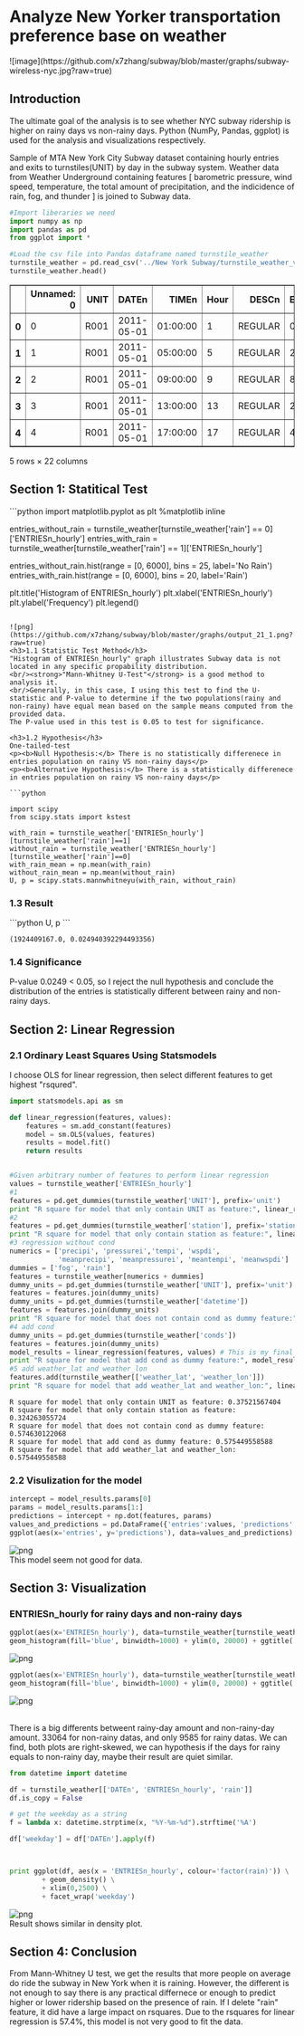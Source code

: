 <h1>Analyze New Yorker transportation preference base on weather</h1>
![image](https://github.com/x7zhang/subway/blob/master/graphs/subway-wireless-nyc.jpg?raw=true)

<h2>Introduction</h2>
The ultimate goal of the analysis is to see whether NYC subway ridership is higher on rainy days vs non-rainy days. Python (NumPy, Pandas, ggplot) is used for the analysis and visualizations respectively.

Sample of MTA New York City Subway dataset containing hourly entries and exits to turnstiles(UNIT) by day in the subway system. Weather data from Weather Underground containing features [ barometric pressure, wind speed, temperature, the total amount of precipitation, and the indicidence of rain, fog, and thunder ] is joined to Subway data.

```python
#Import liberaries we need
import numpy as np
import pandas as pd
from ggplot import *
```


```python
#Load the csv file into Pandas dataframe named turnstile_weather
turnstile_weather = pd.read_csv('../New York Subway/turnstile_weather_v2.csv')
turnstile_weather.head()
```




<div>
<table border="1" class="dataframe">
  <thead>
    <tr style="text-align: right;">
      <th></th>
      <th>Unnamed: 0</th>
      <th>UNIT</th>
      <th>DATEn</th>
      <th>TIMEn</th>
      <th>Hour</th>
      <th>DESCn</th>
      <th>ENTRIESn_hourly</th>
      <th>EXITSn_hourly</th>
      <th>maxpressurei</th>
      <th>maxdewpti</th>
      <th>...</th>
      <th>meandewpti</th>
      <th>meanpressurei</th>
      <th>fog</th>
      <th>rain</th>
      <th>meanwindspdi</th>
      <th>mintempi</th>
      <th>meantempi</th>
      <th>maxtempi</th>
      <th>precipi</th>
      <th>thunder</th>
    </tr>
  </thead>
  <tbody>
    <tr>
      <th>0</th>
      <td>0</td>
      <td>R001</td>
      <td>2011-05-01</td>
      <td>01:00:00</td>
      <td>1</td>
      <td>REGULAR</td>
      <td>0.0</td>
      <td>0.0</td>
      <td>30.31</td>
      <td>42.0</td>
      <td>...</td>
      <td>39.0</td>
      <td>30.27</td>
      <td>0.0</td>
      <td>0.0</td>
      <td>5.0</td>
      <td>50.0</td>
      <td>60.0</td>
      <td>69.0</td>
      <td>0.0</td>
      <td>0.0</td>
    </tr>
    <tr>
      <th>1</th>
      <td>1</td>
      <td>R001</td>
      <td>2011-05-01</td>
      <td>05:00:00</td>
      <td>5</td>
      <td>REGULAR</td>
      <td>217.0</td>
      <td>553.0</td>
      <td>30.31</td>
      <td>42.0</td>
      <td>...</td>
      <td>39.0</td>
      <td>30.27</td>
      <td>0.0</td>
      <td>0.0</td>
      <td>5.0</td>
      <td>50.0</td>
      <td>60.0</td>
      <td>69.0</td>
      <td>0.0</td>
      <td>0.0</td>
    </tr>
    <tr>
      <th>2</th>
      <td>2</td>
      <td>R001</td>
      <td>2011-05-01</td>
      <td>09:00:00</td>
      <td>9</td>
      <td>REGULAR</td>
      <td>890.0</td>
      <td>1262.0</td>
      <td>30.31</td>
      <td>42.0</td>
      <td>...</td>
      <td>39.0</td>
      <td>30.27</td>
      <td>0.0</td>
      <td>0.0</td>
      <td>5.0</td>
      <td>50.0</td>
      <td>60.0</td>
      <td>69.0</td>
      <td>0.0</td>
      <td>0.0</td>
    </tr>
    <tr>
      <th>3</th>
      <td>3</td>
      <td>R001</td>
      <td>2011-05-01</td>
      <td>13:00:00</td>
      <td>13</td>
      <td>REGULAR</td>
      <td>2451.0</td>
      <td>3708.0</td>
      <td>30.31</td>
      <td>42.0</td>
      <td>...</td>
      <td>39.0</td>
      <td>30.27</td>
      <td>0.0</td>
      <td>0.0</td>
      <td>5.0</td>
      <td>50.0</td>
      <td>60.0</td>
      <td>69.0</td>
      <td>0.0</td>
      <td>0.0</td>
    </tr>
    <tr>
      <th>4</th>
      <td>4</td>
      <td>R001</td>
      <td>2011-05-01</td>
      <td>17:00:00</td>
      <td>17</td>
      <td>REGULAR</td>
      <td>4400.0</td>
      <td>2501.0</td>
      <td>30.31</td>
      <td>42.0</td>
      <td>...</td>
      <td>39.0</td>
      <td>30.27</td>
      <td>0.0</td>
      <td>0.0</td>
      <td>5.0</td>
      <td>50.0</td>
      <td>60.0</td>
      <td>69.0</td>
      <td>0.0</td>
      <td>0.0</td>
    </tr>
  </tbody>
</table>
<p>5 rows × 22 columns</p>
</div>


<h2>Section 1: Statitical Test</h2>
```python
import matplotlib.pyplot as plt
%matplotlib inline

entries_without_rain = turnstile_weather[turnstile_weather['rain'] == 0]['ENTRIESn_hourly']
entries_with_rain = turnstile_weather[turnstile_weather['rain'] == 1]['ENTRIESn_hourly']

entries_without_rain.hist(range = [0, 6000], bins = 25, label='No Rain')
entries_with_rain.hist(range = [0, 6000], bins = 20, label='Rain')

plt.title('Histogram of ENTRIESn_hourly')
plt.xlabel('ENTRIESn_hourly')
plt.ylabel('Frequency')
plt.legend()


```

![png](https://github.com/x7zhang/subway/blob/master/graphs/output_21_1.png?raw=true)
<h3>1.1 Statistic Test Method</h3>
"Histogram of ENTRIESn_hourly" graph illustrates Subway data is not located in any specific propability distribution. 
<br/><strong>"Mann-Whitney U-Test"</strong> is a good method to analysis it.
<br/>Generally, in this case, I using this test to find the U-statistic and P-value to determine if the two populations(rainy and non-rainy) have equal mean based on the sample means computed from the provided data.
The P-value used in this test is 0.05 to test for significance.

<h3>1.2 Hypothesis</h3>
One-tailed-test
<p><b>Null Hypothesis:</b> There is no statistically differenece in entries population on rainy VS non-rainy days</p>
<p><b>Alternative Hypothesis:</b> There is a statistically differenece in entries population on rainy VS non-rainy days</p>

```python

import scipy
from scipy.stats import kstest

with_rain = turnstile_weather['ENTRIESn_hourly'][turnstile_weather['rain']==1]
without_rain = turnstile_weather['ENTRIESn_hourly'][turnstile_weather['rain']==0]
with_rain_mean = np.mean(with_rain)
without_rain_mean = np.mean(without_rain)
U, p = scipy.stats.mannwhitneyu(with_rain, without_rain)
```

<h3>1.3 Result</h3>
```python
U, p
```

    (1924409167.0, 0.024940392294493356)


<h3>1.4 Significance</h3>
P-value 0.0249 < 0.05, so I reject the null hypothesis and conclude the distribution of the entries is statistically different between rainy and non-rainy days.

<h2>Section 2: Linear Regression</h2>

<h3>2.1 Ordinary Least Squares Using Statsmodels</h3>
I choose OLS for linear regression, then select different features to get highest "rsqured".

```python
import statsmodels.api as sm 

def linear_regression(features, values):
    features = sm.add_constant(features)
    model = sm.OLS(values, features)
    results = model.fit()
    return results


#Given arbitrary number of features to perform linear regression
values = turnstile_weather['ENTRIESn_hourly']
#1
features = pd.get_dummies(turnstile_weather['UNIT'], prefix='unit')
print "R square for model that only contain UNIT as feature:", linear_regression(features, values).rsquared
#2
features = pd.get_dummies(turnstile_weather['station'], prefix='station')
print "R square for model that only contain station as feature:", linear_regression(features, values).rsquared
#3 regression without cond
numerics = ['precipi', 'pressurei','tempi', 'wspdi',
            'meanprecipi', 'meanpressurei', 'meantempi', 'meanwspdi']
dummies = ['fog', 'rain']
features = turnstile_weather[numerics + dummies]
dummy_units = pd.get_dummies(turnstile_weather['UNIT'], prefix='unit')
features = features.join(dummy_units)
dummy_units = pd.get_dummies(turnstile_weather['datetime'])
features = features.join(dummy_units)
print "R square for model that does not contain cond as dummy feature:", linear_regression(features, values).rsquared
#4 add cond
dummy_units = pd.get_dummies(turnstile_weather['conds'])
features = features.join(dummy_units)
model_results = linear_regression(features, values) # This is my final model, so I would like to keep it
print "R square for model that add cond as dummy feature:", model_results.rsquared
#5 add weather_lat and weather_lon
features.add(turnstile_weather[['weather_lat', 'weather_lon']])
print "R square for model that add weather_lat and weather_lon:", linear_regression(features, values).rsquared
```

    R square for model that only contain UNIT as feature: 0.37521567404
    R square for model that only contain station as feature: 0.324263055724
    R square for model that does not contain cond as dummy feature: 0.574630122068
    R square for model that add cond as dummy feature: 0.575449558588
    R square for model that add weather_lat and weather_lon: 0.575449558588


<h3>2.2 Visulization for the model</h3>


```python
intercept = model_results.params[0]
params = model_results.params[1:]
predictions = intercept + np.dot(features, params)
values_and_predictions = pd.DataFrame({'entries':values, 'predictions':predictions})
ggplot(aes(x='entries', y='predictions'), data=values_and_predictions) + geom_point() + geom_abline(slope=1, intercept=0, color='red') +  ggtitle('Predictions vs. Real Entries')
```
![png](https://github.com/x7zhang/subway/blob/master/graphs/output_11_1.png?raw=true)
<br>This model seem not good for data.

<h2>Section 3: Visualization</h2>

### ENTRIESn_hourly for rainy days and non-rainy days




```python
ggplot(aes(x='ENTRIESn_hourly'), data=turnstile_weather[turnstile_weather['rain'] == 0]) +\
geom_histogram(fill='blue', binwidth=1000) + ylim(0, 20000) + ggtitle('Non-rainy Day Subway Entries') + ylab('frequency')
```


![png](https://github.com/x7zhang/subway/blob/master/graphs/png-24.png?raw=true)

```python
ggplot(aes(x='ENTRIESn_hourly'), data=turnstile_weather[turnstile_weather['rain'] == 1]) +\
geom_histogram(fill='blue', binwidth=1000) + ylim(0, 20000) + ggtitle('Rainy Day Subway Entries') + ylab('frequency')
```


![png](https://github.com/x7zhang/subway/blob/master/graphs/png-23.png?raw=true)

<br>
There is a big differents betweent rainy-day amount and non-rainy-day amount. 33064 for non-rainy datas, and only 9585 for rainy datas. 
We can find, both plots are right-skewed, we can hypothesis if the days for rainy equals to non-rainy day, maybe their result are quiet similar.

```python
from datetime import datetime

df = turnstile_weather[['DATEn', 'ENTRIESn_hourly', 'rain']]
df.is_copy = False

# get the weekday as a string
f = lambda x: datetime.strptime(x, "%Y-%m-%d").strftime('%A')

df['weekday'] = df['DATEn'].apply(f)



print ggplot(df, aes(x = 'ENTRIESn_hourly', colour='factor(rain)')) \
        + geom_density() \
        + xlim(0,2500) \
        + facet_wrap('weekday')
```


![png](https://github.com/x7zhang/subway/blob/master/graphs/output_36_0.png?raw=true)
<br>
Result shows similar in density plot.
<h2>Section 4: Conclusion</h2>
From Mann-Whitney U test, we get the results that more people on average do ride the subway in New York when it is raining. However, the different is not enough to say there is any practical differnece or enough to predict higher or lower ridership based on the presence of rain. If I delete "rain" feature, it did have a large impact on rsquares. 
Due to the rsquares for linear regression is 57.4%, this model is not very good to fit the data.



